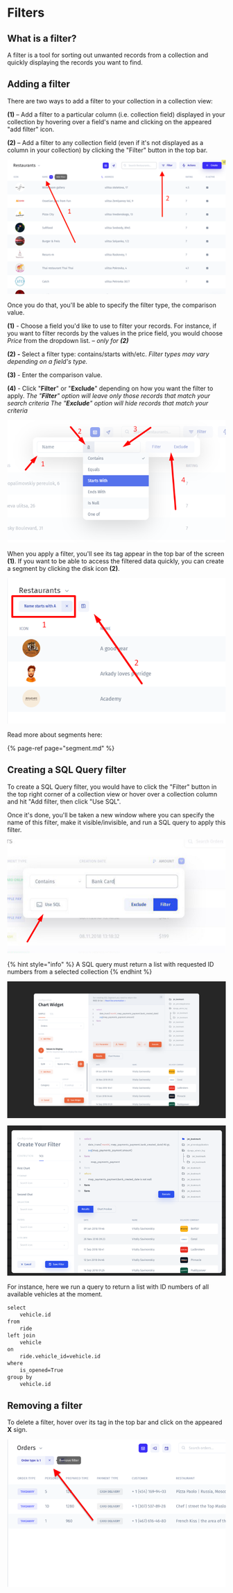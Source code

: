 # Filters

## What is a filter?

A filter is a tool for sorting out unwanted records from a collection and quickly displaying the records you want to find. 

## Adding a filter

There are two ways to add a filter to your collection in a collection view:

**\(1\)** – Add a filter to a particular column \(i.e. collection field\) displayed in your collection by hovering over a field's name and clicking on the appeared "add filter" icon. 

**\(2\)** – Add a filter to any collection field \(even if it's not displayed as a column in your collection\) by clicking the "Filter" button in the top bar. 

![](../.gitbook/assets/snimok-ekrana-2019-07-26-v-19.24.50.png)

Once you do that, you'll be able to specify the filter type, the comparison value. 

**\(1\)** _-_ Choose a field you'd like to use to filter your records. For instance, if you want to filter records by the values in the price field, you would choose _Price_ from the dropdown list. – _only for **\(2\)**_

**\(2\)** _**-**_ Select a filter type: contains/starts with/etc.                                                                        _Filter types may vary depending on a field's type._ 

**\(3\)** - Enter the comparison value. 

**\(4\)** - Click "**Filter**" or "**Exclude**" depending on how you want the filter to apply.                                                                                                             _The "**Filter**" option will leave only those records that match your search criteria                                                                                             The "**Exclude**" option will hide records that match your criteria_

![](../.gitbook/assets/image%20%28221%29.png)

When you apply a filter, you'll see its tag appear in the top bar of the screen **\(1\)**. If you want to be able to access the filtered data quickly, you can create a segment by clicking the disk icon **\(2\)**. 

![](../.gitbook/assets/image%20%28174%29.png)

Read more about segments here:

{% page-ref page="segment.md" %}

## Creating a SQL Query filter

To create a SQL Query filter, you would have to click the "Filter" button in the top right corner of a collection view or hover over a collection column and hit "Add filter, then click "Use SQL". 

Once it's done, you'll be taken a new window where you can specify the name of this filter, make it visible/invisible, and run a SQL query to apply this filter.

![](../.gitbook/assets/image%20%28112%29.png)

{% hint style="info" %}
A SQL query must return a list with requested ID numbers from a selected collection 
{% endhint %}

![](../.gitbook/assets/create-chart.png)

![](../.gitbook/assets/image%20%28264%29.png)

For instance, here we run a query to return a list with ID numbers of all available vehicles at the moment.

```
select 
    vehicle.id
from 
    ride
left join
    vehicle
on 
    ride.vehicle_id=vehicle.id
where 
    is_opened=True
group by 
    vehicle.id
```

## Removing a filter

To delete a filter, hover over its tag in the top bar and click on the appeared **X** sign. 

![](../.gitbook/assets/snimok-ekrana-2019-07-26-v-20.55.09.png)

